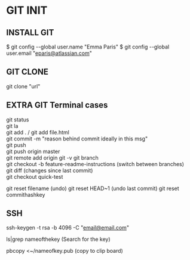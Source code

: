 #  GIT INIT

## INSTALL GIT

$ git config --global user.name "Emma Paris" $ git config --global user.email "eparis@atlassian.com"  

## GIT CLONE

git clone "url"

## EXTRA GIT Terminal cases

git status  
git la  
git add . / git add file.html  
git commit -m "reason behind commit ideally in this msg"    
git push   
git push origin master  
git remote add origin
git -v
git branch  
git checkout -b feature-readme-instructions (switch between branches)  
git diff (changes since last commit)  
git checkout quick-test  

git reset filename (undo)
git reset HEAD~1 (undo last commit)
git reset commithashkey
## SSH
ssh-keygen -t rsa -b 4096 -C "email@email.com"  

ls|grep nameofthekey (Search for the key)  

pbcopy <~/nameofkey.pub (copy to clip board)  

